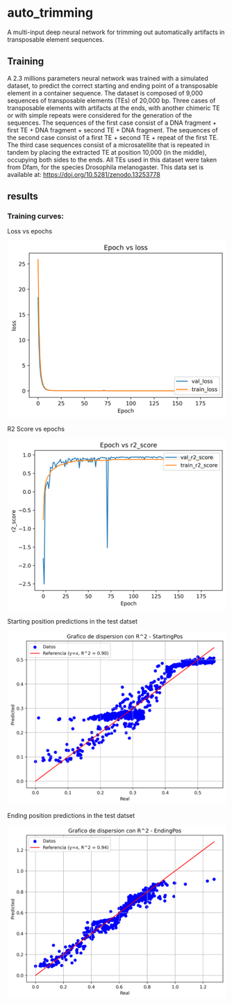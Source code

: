 # auto_trimming
A multi-input deep neural network for trimming out automatically artifacts in transposable element sequences.

## Training
A 2.3 millions parameters neural network was trained with a simulated dataset, to predict the correct starting and ending point of a transposable element in a container sequence. The dataset  is composed of 9,000 sequences of transposable elements (TEs) of 20,000 bp. Three cases of transposable elements with artifacts at the ends, with another chimeric TE or with simple repeats were considered for the generation of the sequences. The sequences of the first case consist of a DNA fragment + first TE + DNA fragment + second TE + DNA fragment. The sequences of the second case consist of a first TE + second TE + repeat of the first TE. The third case sequences consist of a microsatellite that is repeated in tandem by placing the extracted TE at position 10,000 (in the middle), occupying both sides to the ends. All TEs used in this dataset were taken from Dfam, for the species Drosophila melanogaster. This data set is available at: https://doi.org/10.5281/zenodo.13253778

## results

### Training curves:
Loss vs epochs 
<p align="center">
  <img src="https://github.com/simonorozcoarias/TransposonDLToolkit/blob/main/auto_trimming/Train_Curve_los.png" alt="TE Auto Trimming - training" />
</p>

R2 Score vs epochs
<p align="center">
  <img src="https://github.com/simonorozcoarias/TransposonDLToolkit/blob/main/auto_trimming/Train_Curve.png" alt="TE Auto Trimming - training" />
</p>

Starting position predictions in the test datset
<p align="center">
  <img src="https://github.com/simonorozcoarias/TransposonDLToolkit/blob/main/auto_trimming/r2_StartingPos.png" alt="TE Auto Trimming - training" />
</p>

Ending position predictions in the test datset
<p align="center">
  <img src="https://github.com/simonorozcoarias/TransposonDLToolkit/blob/main/auto_trimming/r2_EndingPos.png" alt="TE Auto Trimming - training" />
</p>
